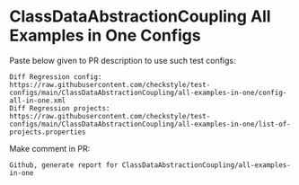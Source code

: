 # ClassDataAbstractionCoupling All Examples in One Configs
Paste below given to PR description to use such test configs:
```
Diff Regression config: https://raw.githubusercontent.com/checkstyle/test-configs/main/ClassDataAbstractionCoupling/all-examples-in-one/config-all-in-one.xml
Diff Regression projects: https://raw.githubusercontent.com/checkstyle/test-configs/main/ClassDataAbstractionCoupling/all-examples-in-one/list-of-projects.properties
```
Make comment in PR:
```
Github, generate report for ClassDataAbstractionCoupling/all-examples-in-one
```
